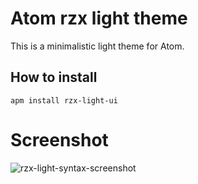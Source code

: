 # Atom rzx light theme

This is a minimalistic light theme for Atom.

## How to install

```
apm install rzx-light-ui
```
# Screenshot

![rzx-light-syntax-screenshot](https://user-images.githubusercontent.com/15671466/57981062-3e4c6880-7a09-11e9-90db-712fd35802e1.png)

